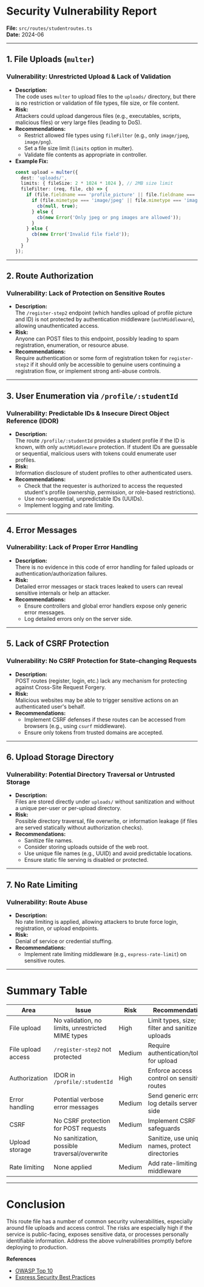 # Security Vulnerability Report

**File:** `src/routes/studentroutes.ts`  
**Date:** 2024-06

---

## 1. File Uploads (`multer`)

### Vulnerability: Unrestricted Upload & Lack of Validation

- **Description:**  
  The code uses `multer` to upload files to the `uploads/` directory, but there is no restriction or validation of file types, file size, or file content.
- **Risk:**  
  Attackers could upload dangerous files (e.g., executables, scripts, malicious files) or very large files (leading to DoS).
- **Recommendations:**  
  - Restrict allowed file types using `fileFilter` (e.g., only `image/jpeg`, `image/png`).
  - Set a file size limit (`limits` option in multer).
  - Validate file contents as appropriate in controller.
- **Example Fix:**
    ```typescript
    const upload = multer({ 
      dest: 'uploads/',
      limits: { fileSize: 2 * 1024 * 1024 }, // 2MB size limit
      fileFilter: (req, file, cb) => {
        if (file.fieldname === 'profile_picture' || file.fieldname === 'id_card') {
          if (file.mimetype === 'image/jpeg' || file.mimetype === 'image/png') {
            cb(null, true);
          } else {
            cb(new Error('Only jpeg or png images are allowed'));
          }
        } else {
          cb(new Error('Invalid file field'));
        }
      }
    });
    ```

---

## 2. Route Authorization

### Vulnerability: Lack of Protection on Sensitive Routes

- **Description:**  
  The `/register-step2` endpoint (which handles upload of profile picture and ID) is not protected by authentication middleware (`authMiddleware`), allowing unauthenticated access.
- **Risk:**  
  Anyone can POST files to this endpoint, possibly leading to spam registration, enumeration, or resource abuse.
- **Recommendations:**  
  Require authentication or some form of registration token for `register-step2` if it should only be accessible to genuine users continuing a registration flow, or implement strong anti-abuse controls.

---

## 3. User Enumeration via `/profile/:studentId`

### Vulnerability: Predictable IDs & Insecure Direct Object Reference (IDOR)

- **Description:**  
  The route `/profile/:studentId` provides a student profile if the ID is known, with only `authMiddleware` protection. If student IDs are guessable or sequential, 
  malicious users with tokens could enumerate user profiles.
- **Risk:**  
  Information disclosure of student profiles to other authenticated users.
- **Recommendations:**  
  - Check that the requester is authorized to access the requested student's profile (ownership, permission, or role-based restrictions).
  - Use non-sequential, unpredictable IDs (UUIDs).
  - Implement logging and rate limiting.

---

## 4. Error Messages

### Vulnerability: Lack of Proper Error Handling

- **Description:**  
  There is no evidence in this code of error handling for failed uploads or authentication/authorization failures.
- **Risk:**  
  Detailed error messages or stack traces leaked to users can reveal sensitive internals or help an attacker.
- **Recommendations:**  
  - Ensure controllers and global error handlers expose only generic error messages.
  - Log detailed errors only on the server side.

---

## 5. Lack of CSRF Protection

### Vulnerability: No CSRF Protection for State-changing Requests

- **Description:**  
  POST routes (register, login, etc.) lack any mechanism for protecting against Cross-Site Request Forgery.
- **Risk:**  
  Malicious websites may be able to trigger sensitive actions on an authenticated user's behalf.
- **Recommendations:**  
  - Implement CSRF defenses if these routes can be accessed from browsers (e.g., using `csurf` middleware).
  - Ensure only tokens from trusted domains are accepted.

---

## 6. Upload Storage Directory

### Vulnerability: Potential Directory Traversal or Untrusted Storage

- **Description:**  
  Files are stored directly under `uploads/` without sanitization and without a unique per-user or per-upload directory.
- **Risk:**  
  Possible directory traversal, file overwrite, or information leakage (if files are served statically without authorization checks).
- **Recommendations:**  
  - Sanitize file names.
  - Consider storing uploads outside of the web root.
  - Use unique file names (e.g., UUID) and avoid predictable locations.
  - Ensure static file serving is disabled or protected.

---

## 7. No Rate Limiting

### Vulnerability: Route Abuse

- **Description:**  
  No rate limiting is applied, allowing attackers to brute force login, registration, or upload endpoints.
- **Risk:**  
  Denial of service or credential stuffing.
- **Recommendations:**  
  - Implement rate limiting middleware (e.g., `express-rate-limit`) on sensitive routes.

---

# Summary Table

| Area                               | Issue                                              | Risk     | Recommendation                                   |
| ----------------------------------- | -------------------------------------------------- | -------- | ------------------------------------------------ |
| File upload                        | No validation, no limits, unrestricted MIME types  | High     | Limit types, size; filter and sanitize uploads   |
| File upload access                  | `/register-step2` not protected                    | Medium   | Require authentication/tokens for upload         |
| Authorization                      | IDOR in `/profile/:studentId`                      | High     | Enforce access control on sensitive routes       |
| Error handling                     | Potential verbose error messages                   | Medium   | Send generic errors, log details server side     |
| CSRF                               | No CSRF protection for POST requests               | Medium   | Implement CSRF safeguards                       |
| Upload storage                     | No sanitization, possible traversal/overwrite      | Medium   | Sanitize, use unique names, protect directories |
| Rate limiting                      | None applied                                       | Medium   | Add rate-limiting middleware                    |

---

# Conclusion

This route file has a number of common security vulnerabilities, especially around file uploads and access control. The risks are especially high if the service is public-facing, exposes sensitive data, or processes personally identifiable information. Address the above vulnerabilities promptly before deploying to production.

**References**
- [OWASP Top 10](https://owasp.org/www-project-top-ten/)
- [Express Security Best Practices](https://expressjs.com/en/advanced/best-practice-security.html)